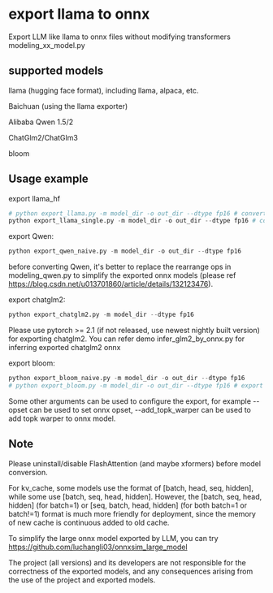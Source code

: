 # export llama to onnx
Export LLM like llama to onnx files without modifying transformers modeling_xx_model.py

## supported models
llama (hugging face format), including llama, alpaca, etc.

Baichuan (using the llama exporter)

Alibaba Qwen 1.5/2

ChatGlm2/ChatGlm3

bloom

## Usage example

export llama_hf
```python
# python export_llama.py -m model_dir -o out_dir --dtype fp16 # convert model to multi onnx files
python export_llama_single.py -m model_dir -o out_dir --dtype fp16 # convert model to single onnx file
```

export Qwen:
```python
python export_qwen_naive.py -m model_dir -o out_dir --dtype fp16
```
before converting Qwen, it's better to replace the rearrange ops in modeling_qwen.py to simplify the exported onnx models (please ref https://blog.csdn.net/u013701860/article/details/132123476). 

export chatglm2:
```python
python export_chatglm2.py -m model_dir --dtype fp16
```
Please use pytorch >= 2.1 (if not released, use newest nightly built version) for exporting chatglm2.
You can refer demo infer_glm2_by_onnx.py for inferring exported chatglm2 onnx

export bloom:
```python
python export_bloom_naive.py -m model_dir -o out_dir --dtype fp16
# python export_bloom.py -m model_dir -o out_dir --dtype fp16 # export more efficient and simpler model
```

Some other arguments can be used to configure the export, for example --opset can be used to set onnx opset, --add_topk_warper can be used to add topk warper to onnx model.

## Note

Please uninstall/disable FlashAttention (and maybe xformers) before model conversion.

For kv_cache, some models use the format of [batch, head, seq, hidden], while some use [batch, seq, head, hidden]. However, the [batch, seq, head, hidden] (for batch=1) or [seq, batch, head, hidden] (for both batch=1 or batch!=1) format is much more friendly for deployment, since the memory of new cache is continuous added to old cache.

To simplify the large onnx model exported by LLM, you can try https://github.com/luchangli03/onnxsim_large_model

The project (all versions) and its developers are not responsible for the correctness of the exported models, and any consequences arising from the use of the project and exported models.

